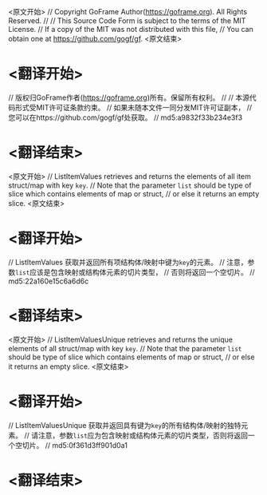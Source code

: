 
<原文开始>
// Copyright GoFrame Author(https://goframe.org). All Rights Reserved.
//
// This Source Code Form is subject to the terms of the MIT License.
// If a copy of the MIT was not distributed with this file,
// You can obtain one at https://github.com/gogf/gf.
<原文结束>

# <翻译开始>
// 版权归GoFrame作者(https://goframe.org)所有。保留所有权利。
//
// 本源代码形式受MIT许可证条款约束。
// 如果未随本文件一同分发MIT许可证副本，
// 您可以在https://github.com/gogf/gf处获取。
// md5:a9832f33b234e3f3
# <翻译结束>


<原文开始>
// ListItemValues retrieves and returns the elements of all item struct/map with key `key`.
// Note that the parameter `list` should be type of slice which contains elements of map or struct,
// or else it returns an empty slice.
<原文结束>

# <翻译开始>
// ListItemValues 获取并返回所有项结构体/映射中键为`key`的元素。
// 注意，参数`list`应该是包含映射或结构体元素的切片类型，
// 否则将返回一个空切片。
// md5:22a160e15c6a6d6c
# <翻译结束>


<原文开始>
// ListItemValuesUnique retrieves and returns the unique elements of all struct/map with key `key`.
// Note that the parameter `list` should be type of slice which contains elements of map or struct,
// or else it returns an empty slice.
<原文结束>

# <翻译开始>
// ListItemValuesUnique 获取并返回具有键为`key`的所有结构体/映射的独特元素。
// 请注意，参数`list`应为包含映射或结构体元素的切片类型，否则将返回一个空切片。
// md5:0f361d3ff901d0a1
# <翻译结束>

